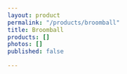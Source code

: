 ```yaml
---
layout: product
permalink: "/products/broomball"
title: Broomball
products: []
photos: []
published: false

---
```

